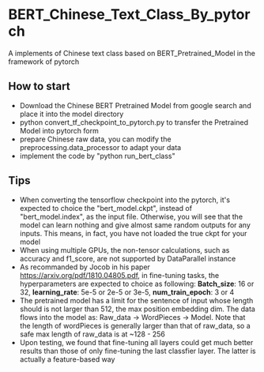 # BERT_Chinese_Text_Class_By_pytorch
A implements of Chinese text class based on BERT_Pretrained_Model in the framework of pytorch 

## How to start
- Download the Chinese BERT Pretrained Model from google search and place it into the model directory
- python convert_tf_checkpoint_to_pytorch.py to transfer the Pretrained Model into pytorch form 
- prepare Chinese raw data, you can modify the preprocessing.data_processor to adapt your data
- implement the code by "python run_bert_class"

## Tips
- When converting the tensorflow checkpoint into the pytorch, it's expected to choice the "bert_model.ckpt", instead of "bert_model.index", as the input file. Otherwise, you will see that the model can learn nothing and give almost same random outputs for any inputs. This means, in fact, you have not loaded the true ckpt for your model
- When using multiple GPUs, the non-tensor calculations, such as accuracy and f1_score, are not supported by DataParallel instance
- As recommanded by Jocob in his paper <url>https://arxiv.org/pdf/1810.04805.pdf<url/>, in fine-tuning tasks, the hyperparameters are expected to choice as following: **Batch_size**: 16 or 32, **learning_rate**: 5e-5 or 2e-5 or 3e-5, **num_train_epoch**: 3 or 4
- The pretrained model has a limit for the sentence of input whose length should is not larger than 512, the max position embedding dim. The data flows into the model as: Raw_data -> WordPieces -> Model. Note that the length of wordPieces is generally larger than that of raw_data, so a safe max length of raw_data is at ~128 - 256 
- Upon testing, we found that fine-tuning all layers could get much better results than those of only fine-tuning the last classfier layer. The latter is actually a feature-based way 
